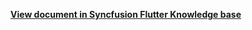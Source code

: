 **[View document in Syncfusion Flutter Knowledge base](https://www.syncfusion.com/kb/12182/how-to-change-the-week-end-dates-in-the-flutter-date-range-picker-sfdaterangepicker)**
